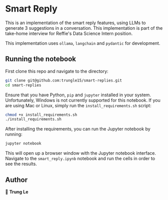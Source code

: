 # Smart Reply

This is an implementation of the smart reply features, using LLMs to generate 3 suggestions in a conversation. This implementation is part of the take-home interview for Reffie's Data Science Intern position.

This implementation uses `ollama`, `langchain` and `pydantic` for development.

## Running the notebook
First clone this repo and navigate to the directory:

```sh
git clone git@github.com:trungle15/smart-replies.git
cd smart-replies
```

Ensure that you have Python, `pip` and `jupyter` installed in your system. Unfortunately, Windows is not currently supported for this notebook. If you are using Mac or Linux, simply run the `install_requirements.sh` script:

```bash
chmod +x install_requirements.sh
./install_requirements.sh
```

After installing the requirements, you can run the Jupyter notebook by running:

```bash
jupyter notebook
```

This will open up a browser window with the Jupyter notebook interface. Navigate to the `smart_reply.ipynb` notebook and run the cells in order to see the results.

## Author

👤 **Trung Le**
